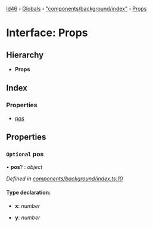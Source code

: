 [ld46](../README.md) › [Globals](../globals.md) › ["components/background/index"](../modules/_components_background_index_.md) › [Props](_components_background_index_.props.md)

# Interface: Props

## Hierarchy

* **Props**

## Index

### Properties

* [pos](_components_background_index_.props.md#optional-pos)

## Properties

### `Optional` pos

• **pos**? : *object*

*Defined in [components/background/index.ts:10](https://github.com/jrod-disco/ld46-keepalive/blob/5db6013/src/components/background/index.ts#L10)*

#### Type declaration:

* **x**: *number*

* **y**: *number*
